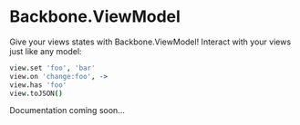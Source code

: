 # Backbone.ViewModel

Give your views states with Backbone.ViewModel! Interact with your views
just like any model:

```coffeescript
view.set 'foo', 'bar'
view.on 'change:foo', ->
view.has 'foo'
view.toJSON()
```

Documentation coming soon...